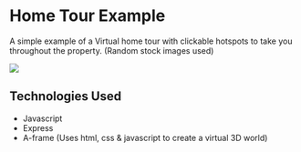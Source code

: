 # Home Tour Example

A simple example of a Virtual home tour with clickable hotspots to take you throughout the property. (Random stock images used)

![](/readme_images/example.png)

## Technologies Used

- Javascript
- Express
- A-frame (Uses html, css & javascript to create a virtual 3D world)